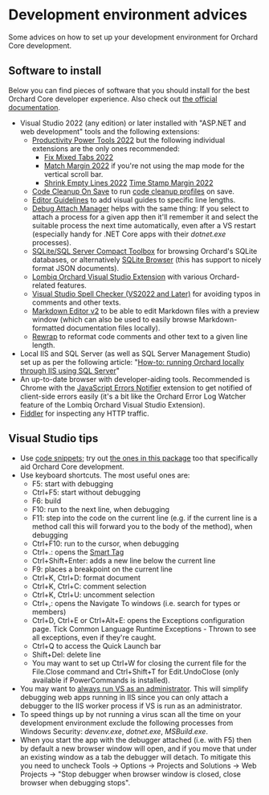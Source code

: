 # Development environment advices



Some advices on how to set up your development environment for Orchard Core development.


## Software to install

Below you can find pieces of software that you should install for the best Orchard Core developer experience. Also check out [the official documentation](https://docs.orchardcore.net/en/dev/docs/resources/development-tools/).

- Visual Studio 2022 (any edition) or later installed with "ASP.NET and web development" tools and the following extensions:
    - [Productivity Power Tools 2022](https://marketplace.visualstudio.com/items?itemName=VisualStudioPlatformTeam.ProductivityPowerPack2022) but the following individual extensions are the only ones recommended:
      - [Fix Mixed Tabs 2022](https://marketplace.visualstudio.com/items?itemName=VisualStudioPlatformTeam.FixMixedTabs2022)
      - [Match Margin 2022](https://marketplace.visualstudio.com/items?itemName=VisualStudioPlatformTeam.MatchMargin2022) if you're not using the map mode for the vertical scroll bar.
      - [Shrink Empty Lines 2022](https://marketplace.visualstudio.com/items?itemName=VisualStudioPlatformTeam.SyntacticLineCompression2022)
      [Time Stamp Margin 2022](https://marketplace.visualstudio.com/items?itemName=VisualStudioPlatformTeam.TimeStampMargin2022)
    - [Code Cleanup On Save](https://marketplace.visualstudio.com/items?itemName=MadsKristensen.CodeCleanupOnSave) to run [code cleanup profiles](https://docs.microsoft.com/en-us/visualstudio/ide/code-styles-and-code-cleanup?view=vs-2022#apply-code-styles) on save.
    - [Editor Guidelines](https://marketplace.visualstudio.com/items?itemName=PaulHarrington.EditorGuidelinesPreview) to add visual guides to specific line lengths.
    - [Debug Attach Manager](https://marketplace.visualstudio.com/items?itemName=ViktarKarpach.DebugAttachManager2022) helps with the same thing: If you select to attach a process for a given app then it'll remember it and select the suitable process the next time automatically, even after a VS restart (especially handy for .NET Core apps with their *dotnet.exe* processes).
    - [SQLite/SQL Server Compact Toolbox](https://marketplace.visualstudio.com/items?itemName=ErikEJ.SQLServerCompactSQLiteToolbox) for browsing Orchard's SQLite databases, or alternatively [SQLite Browser](https://sqlitebrowser.org/dl/) (this has support to nicely format JSON documents).
    - [Lombiq Orchard Visual Studio Extension](https://marketplace.visualstudio.com/items?itemName=LombiqVisualStudioExtension.LombiqOrchardVisualStudioExtension) with various Orchard-related features.
    - [Visual Studio Spell Checker (VS2022 and Later)](https://marketplace.visualstudio.com/items?itemName=EWoodruff.VisualStudioSpellCheckerVS2022andLater) for avoiding typos in comments and other texts.
    - [Markdown Editor v2](https://marketplace.visualstudio.com/items?itemName=MadsKristensen.MarkdownEditor2) to be able to edit Markdown files with a preview window (which can also be used to easily browse Markdown-formatted documentation files locally).
    - [Rewrap](https://marketplace.visualstudio.com/items?itemName=stkb.Rewrap-18980) to reformat code comments and other text to a given line length.
- Local IIS and SQL Server (as well as SQL Server Management Studio) set up as per the following article: "[How-to: running Orchard locally through IIS using SQL Server](http://orcharddojo.net/blog/how-to-running-orchard-locally-through-iis-using-sql-server)"
- An up-to-date browser with developer-aiding tools. Recommended is Chrome with the [JavaScript Errors Notifier](https://chrome.google.com/webstore/detail/javascript-errors-notifie/jafmfknfnkoekkdocjiaipcnmkklaajd?hl=en) extension to get notified of client-side errors easily (it's a bit like the Orchard Error Log Watcher feature of the Lombiq Orchard Visual Studio Extension).
- [Fiddler](http://www.telerik.com/fiddler) for inspecting any HTTP traffic. 


## Visual Studio tips

- Use [code snippets](https://docs.microsoft.com/en-us/visualstudio/ide/code-snippets); try out [the ones in this package](../Utilities/VisualStudioSnippets/) too that specifically aid Orchard Core development.
- Use keyboard shortcuts. The most useful ones are:
    - F5: start with debugging
    - Ctrl+F5: start without debugging
    - F6: build
    - F10: run to the next line, when debugging
    - F11: step into the code on the current line (e.g. if the current line is a method call this will forward you to the body of the method), when debugging
    - Ctrl+F10: run to the cursor, when debugging
    - Ctrl+.: opens the [Smart Tag](http://haacked.com/archive/2008/06/23/visual-studio-smart-tag-expansion-tip.aspx)
    - Ctrl+Shift+Enter: adds a new line below the current line
    - F9: places a breakpoint on the current line
    - Ctrl+K, Ctrl+D: format document
    - Ctrl+K, Ctrl+C: comment selection
    - Ctrl+K, Ctrl+U: uncomment selection
    - Ctrl+,: opens the Navigate To windows (i.e. search for types or members)
    - Ctrl+D, Ctrl+E or Ctrl+Alt+E: opens the Exceptions configuration page. Tick Common Language Runtime Exceptions - Thrown to see all exceptions, even if they're caught.
    - Ctrl+Q to access the Quick Launch bar
    - Shift+Del: delete line
    - You may want to set up Ctrl+W for closing the current file for the File.Close command and Ctrl+Shift+T for Edit.UndoClose (only available if PowerCommands is installed).
- You may want to [always run VS as an administrator](http://stackoverflow.com/a/12859334/220230). This will simplify debugging web apps running in IIS since you can only attach a debugger to the IIS worker process if VS is run as an administrator.
- To speed things up by not running a virus scan all the time on your development environment exclude the following processes from Windows Security: *devenv.exe*, *dotnet.exe*, *MSBuild.exe*.
- When you start the app with the debugger attached (i.e. with F5) then by default a new browser window will open, and if you move that under an existing window as a tab the debugger will detach. To mitigate this you need to uncheck Tools → Options → Projects and Solutions → Web Projects → "Stop debugger when browser window is closed, close browser when debugging stops".